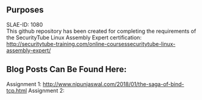 ## Purposes 

SLAE-ID: 1080</br>
This github repository has been created for completing the requirements of the SecurityTube Linux Assembly Expert certification:</br>
<http://securitytube-training.com/online-coursessecuritytube-linux-assembly-expert/>

## Blog Posts Can Be Found Here:
Assignment 1: http://www.nipunjaswal.com/2018/01/the-saga-of-bind-tcp.html
Assignment 2: 
